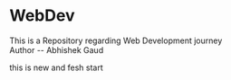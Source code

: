 # WebDev
This is a Repository regarding Web Development journey
<br>
Author -- Abhishek Gaud

this is new and fesh start 